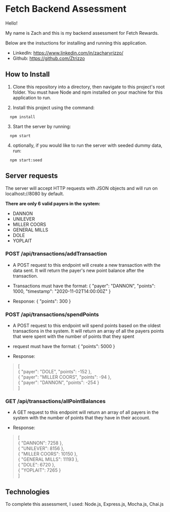 # Fetch Backend Assessment
<p>
  Hello!

  My name is Zach and this is my backend assessment for Fetch Rewards.

  Below are the instuctions for installing and running this application.
</p>

- LinkedIn: https://www.linkedin.com/in/zacharyrizzo/
- Github: https://github.com/Ztrizzo



## How to Install
1. Clone this repository into a directory, then navigate to this project's root folder. You must have Node and npm installed on your machine for this application to run.

2. Install this project using the command: 
```
  npm install
```

3. Start the server by running:
```
  npm start
```
4. optionally, if you would like to run the server with seeded dummy data, run:
```
  npm start:seed
```

## Server requests

  The server will accept HTTP requests with JSON objects and will run on localhost://8080 by default.

  **There are only 6 valid payers in the system:**
  * DANNON
  * UNILEVER
  * MILLER COORS
  * GENERAL MILLS
  * DOLE
  * YOPLAIT



### POST /api/transactions/addTransaction

* A POST request to this endpoint will create a new transaction with the data sent. It will return the payer's new point balance after the transaction.

* Transactions must have the format: { "payer": "DANNON", "points": 1000, "timestamp": "2020-11-02T14:00:00Z" }

* Response: { "points": 300 }




### POST /api/transactions/spendPoints

* A POST request to this endpoint will spend points based on the oldest transactions in the system. It will return an array of all the payers points that were spent with the number of points that they spent

* request must have the format: { "points": 5000 }

* Response:  
>[  
    {
        "payer": "DOLE",
        "points": -152
    },  
    {
        "payer": "MILLER COORS",
        "points": -94
    },  
    {
        "payer": "DANNON",
        "points": -254
    }  
]
### GET /api/transactions/allPointBalances

* A GET request to this endpoint will return an array of all payers in the system with the number of points that they have in their account.

* Response: 
>[  
    {
        "DANNON": 7258
    },  
    {
        "UNILEVER": 8156
    },  
    {
        "MILLER COORS": 10150
    },  
    {
        "GENERAL MILLS": 11193
    },  
    {
        "DOLE": 6720
    },  
    {
        "YOPLAIT": 7265
    }  
]  


## Technologies
To complete this assessment, I used: Node.js, Express.js, Mocha.js, Chai.js
